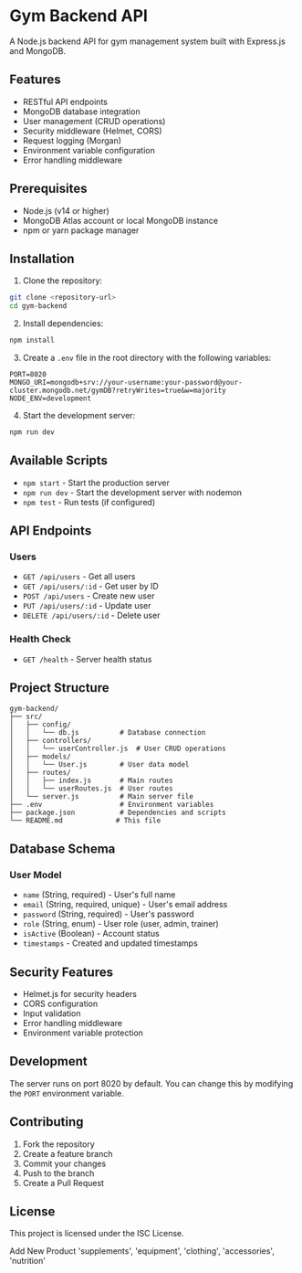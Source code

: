 # Gym Backend API

A Node.js backend API for gym management system built with Express.js and MongoDB.

## Features

- RESTful API endpoints
- MongoDB database integration
- User management (CRUD operations)
- Security middleware (Helmet, CORS)
- Request logging (Morgan)
- Environment variable configuration
- Error handling middleware

## Prerequisites

- Node.js (v14 or higher)
- MongoDB Atlas account or local MongoDB instance
- npm or yarn package manager

## Installation

1. Clone the repository:
```bash
git clone <repository-url>
cd gym-backend
```

2. Install dependencies:
```bash
npm install
```

3. Create a `.env` file in the root directory with the following variables:
```env
PORT=8020
MONGO_URI=mongodb+srv://your-username:your-password@your-cluster.mongodb.net/gymDB?retryWrites=true&w=majority
NODE_ENV=development
```

4. Start the development server:
```bash
npm run dev
```

## Available Scripts

- `npm start` - Start the production server
- `npm run dev` - Start the development server with nodemon
- `npm test` - Run tests (if configured)

## API Endpoints

### Users
- `GET /api/users` - Get all users
- `GET /api/users/:id` - Get user by ID
- `POST /api/users` - Create new user
- `PUT /api/users/:id` - Update user
- `DELETE /api/users/:id` - Delete user

### Health Check
- `GET /health` - Server health status

## Project Structure

```
gym-backend/
├── src/
│   ├── config/
│   │   └── db.js          # Database connection
│   ├── controllers/
│   │   └── userController.js  # User CRUD operations
│   ├── models/
│   │   └── User.js        # User data model
│   ├── routes/
│   │   ├── index.js       # Main routes
│   │   └── userRoutes.js  # User routes
│   └── server.js          # Main server file
├── .env                   # Environment variables
├── package.json           # Dependencies and scripts
└── README.md             # This file
```

## Database Schema

### User Model
- `name` (String, required) - User's full name
- `email` (String, required, unique) - User's email address
- `password` (String, required) - User's password
- `role` (String, enum) - User role (user, admin, trainer)
- `isActive` (Boolean) - Account status
- `timestamps` - Created and updated timestamps

## Security Features

- Helmet.js for security headers
- CORS configuration
- Input validation
- Error handling middleware
- Environment variable protection

## Development

The server runs on port 8020 by default. You can change this by modifying the `PORT` environment variable.

## Contributing

1. Fork the repository
2. Create a feature branch
3. Commit your changes
4. Push to the branch
5. Create a Pull Request

## License

This project is licensed under the ISC License.


Add New Product
'supplements', 'equipment', 'clothing', 'accessories', 'nutrition'
